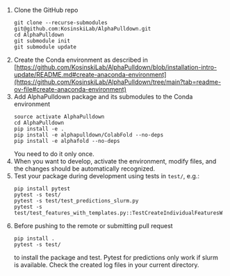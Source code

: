 1. Clone the GitHub repo
    ```
    git clone --recurse-submodules git@github.com:KosinskiLab/AlphaPulldown.git
    cd AlphaPulldown 
    git submodule init
    git submodule update 
    ```
1. Create the Conda environment as described in [https://github.com/KosinskiLab/AlphaPulldown/blob/installation-intro-update/README.md#create-anaconda-environment](https://github.com/KosinskiLab/AlphaPulldown/tree/main?tab=readme-ov-file#create-anaconda-environment) 
1. Add AlphaPulldown package and its submodules to the Conda environment
    ```
    source activate AlphaPulldown
    cd AlphaPulldown
    pip install -e .
    pip install -e alphapulldown/ColabFold --no-deps
    pip install -e alphafold --no-deps
    ```
    You need to do it only once.
1. When you want to develop, activate the environment, modify files, and the changes should be automatically recognized.
1. Test your package during development using tests in ```test/```, e.g.:
   ```
   pip install pytest
   pytest -s test/
   pytest -s test/test_predictions_slurm.py
   pytest -s test/test_features_with_templates.py::TestCreateIndividualFeaturesWithTemplates::test_1a_run_features_generation
   ```
1. Before pushing to the remote or submitting pull request
    ```
    pip install .
    pytest -s test/
    ```
    to install the package and test. Pytest for predictions only work if slurm is available. Check the created log files in your current directory.
    
    

